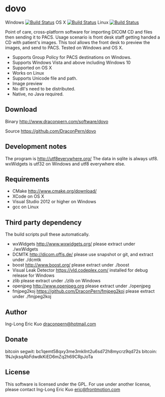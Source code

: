 # dovo
Windows [![Build Status](http://home.draconpern.com:8080/buildStatus/icon?job=dovo.win32.release)](http://home.draconpern.com:8080/job/dovo.win32.release/) OS X [![Build Status](http://home.draconpern.com:8080/buildStatus/icon?job=dovo.osx.release)](http://home.draconpern.com:8080/job/dovo.osx.release/) Linux [![Build Status](http://home.draconpern.com:8080/buildStatus/icon?job=dovo.linux.debug)](http://home.draconpern.com:8080/job/dovo.linux.debug/)

Point of care, cross-platform software for importing DICOM CD and files then sending it to PACS. Usage scenario is front desk staff getting handed a CD with patient's images.  This tool allows the front desk to preview the images, and send to PACS.  Tested on Windows and OS X.

- Supports Group Policy for PACS destinations on Windows.
- Supports Windows Vista and above including Windows 10
- Supported on OS X
- Works on Linux
- Supports Unicode file and path.
- Image preview
- No dll's need to be distributed.
- Native, no Java required.

## Download
Binary http://www.draconpern.com/software/dovo

Source https://github.com/DraconPern/dovo

## Development notes
The program is http://utf8everywhere.org/
The data in sqlite is always utf8.
wxWidgets is utf32 on Windows and utf8 everywhere else.

## Requirements
- CMake http://www.cmake.org/download/
- XCode on OS X
- Visual Studio 2012 or higher on Windows
- gcc on Linux

## Third party dependency
The build scripts pull these automatically.
- wxWidgets http://www.wxwidgets.org/ please extract under ./wxWidgets
- DCMTK http://dicom.offis.de/ please use snapshot or git, and extract under ./dcmtk
- boost http://www.boost.org/ please extract under ./boost
- Visual Leak Detector https://vld.codeplex.com/ installed for debug release for Windows
- zlib please extract under ./zlib on Windows
- openjpeg http://www.openjpeg.org please extract under ./openjpeg
- fmjpeg2koj https://github.com/DraconPern/fmjpeg2koj please extract under ./fmjpeg2koj

## Author
Ing-Long Eric Kuo <draconpern@hotmail.com>

## Donate
bitcoin segwit: bc1qemt58qxy3me3mkllnt2u6sd72h8mycrz9qd72s
bitcoin: 1NJxjksqAbFdwdkKiED6mZq2h69CRpJoTa

## License
This software is licensed under the GPL.  For use under another license, please contact Ing-Long Eric Kuo <eric@frontmotion.com>
